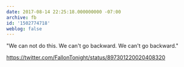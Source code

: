 ```yaml
---
date: 2017-08-14 22:25:18.000000000 -07:00
archive: fb
id: '1502774718'
weblog: false
---
```


"We can not do this. We can't go backward. We can't go backward."

https://twitter.com/FallonTonight/status/897301220020408320
